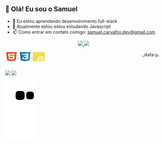 ## 👋 Olá! Eu sou o Samuel

- 👀 Eu estou aprendendo desenvolvimento full-stack
- 🌱 Atualmente estou estou estudando Javascript
- 📫 Como entrar em contato comigo: samuel.carvalho.dev@gmail.com

<div align="center">
  <a href="https://github.com/SamuraiSamuka">
  <img height="180em" src="https://github-readme-stats.vercel.app/api?username=samuraisamuka&show_icons=true&theme=codeSTACKr&include_all_commits=true&count_private=true"/>
  <img height="180em" src="https://github-readme-stats.vercel.app/api/top-langs/?username=samuraisamuka&layout=compact&langs_count=7&theme=codeSTACKr"/>
</div>
<div style="display: inline_block"><br>
  <img align="center" alt="Rafa-HTML" height="30" width="40" src="https://raw.githubusercontent.com/devicons/devicon/master/icons/html5/html5-original.svg">
  <img align="center" alt="Rafa-CSS" height="30" width="40" src="https://raw.githubusercontent.com/devicons/devicon/master/icons/css3/css3-original.svg">
  <img align="center" alt="Rafa-Js" height="30" width="40" src="https://raw.githubusercontent.com/devicons/devicon/master/icons/javascript/javascript-plain.svg">
  <img align="right" alt="Rafa-pic" height="150" style="border-radius:50px;" src="https://media-exp1.licdn.com/dms/image/D4D35AQEA7hqEHgqJLw/profile-framedphoto-shrink_400_400/0/1652659477691?e=1662217200&v=beta&t=ZWXNXW9JkwDh10opkplLpYKNgbBoOwqzQDWlo6EoOvA">
</div>

##

<div> 
  <a href = "mailto:samuel.carvalho.dev@gmail.com"><img src="https://img.shields.io/badge/-Gmail-%23333?style=for-the-badge&logo=gmail&logoColor=white" target="_blank"></a>
  <a href="https://www.linkedin.com/in/samuel-silva-de-carvalho" target="_blank"><img src="https://img.shields.io/badge/-LinkedIn-%230077B5?style=for-the-badge&logo=linkedin&logoColor=white" target="_blank"></a> 
 
  ![Snake animation](https://github.com/samuraisamuka/samuraisamuka/blob/output/github-contribution-grid-snake.svg)
 
</div>
